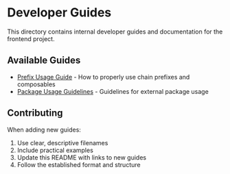 # Developer Guides

This directory contains internal developer guides and documentation for the frontend project.

## Available Guides

- [Prefix Usage Guide](./prefix-usage.md) - How to properly use chain prefixes and composables
- [Package Usage Guidelines](./package-guidelines.md) - Guidelines for external package usage

## Contributing

When adding new guides:
1. Use clear, descriptive filenames
2. Include practical examples
3. Update this README with links to new guides
4. Follow the established format and structure
